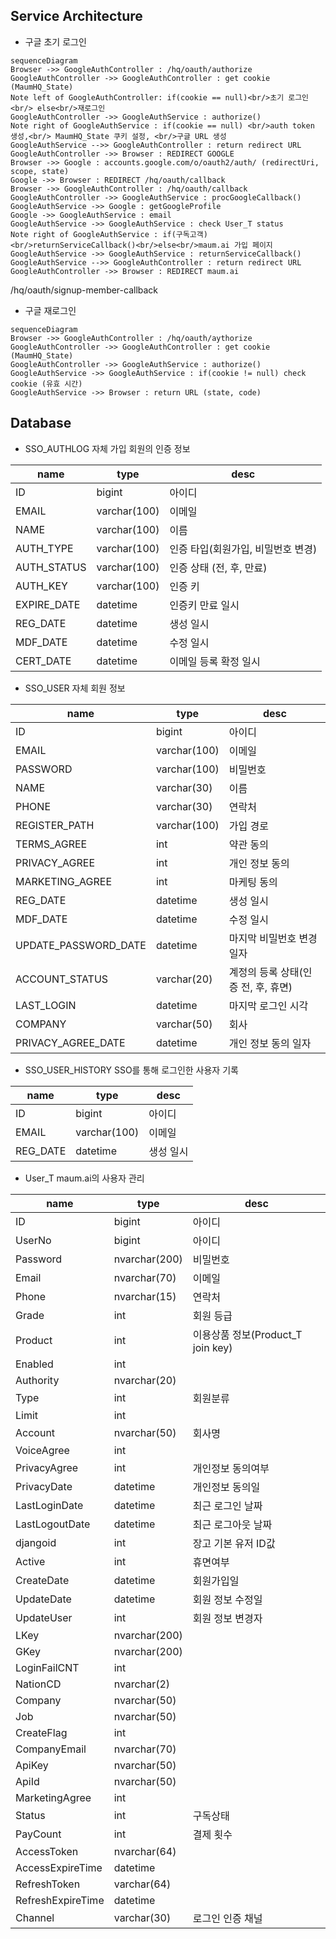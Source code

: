 ## Service Architecture
-  구글 초기 로그인
```mermaid
sequenceDiagram
Browser ->> GoogleAuthController : /hq/oauth/authorize
GoogleAuthController ->> GoogleAuthController : get cookie (MaumHQ_State)
Note left of GoogleAuthController: if(cookie == null)<br/>초기 로그인<br/> else<br/>재로그인
GoogleAuthController ->> GoogleAuthService : authorize()
Note right of GoogleAuthService : if(cookie == null) <br/>auth token 생성,<br/> MaumHQ_State 쿠키 설정, <br/>구글 URL 생성
GoogleAuthService -->> GoogleAuthController : return redirect URL
GoogleAuthController ->> Browser : REDIRECT GOOGLE
Browser ->> Google : accounts.google.com/o/oauth2/auth/ (redirectUri, scope, state)
Google ->> Browser : REDIRECT /hq/oauth/callback
Browser ->> GoogleAuthController : /hq/oauth/callback
GoogleAuthController ->> GoogleAuthService : procGoogleCallback()
GoogleAuthService ->> Google : getGoogleProfile
Google ->> GoogleAuthService : email
GoogleAuthService ->> GoogleAuthService : check User_T status
Note right of GoogleAuthService : if(구독고객)<br/>returnServiceCallback()<br/>else<br/>maum.ai 가입 페이지
GoogleAuthService ->> GoogleAuthService : returnServiceCallback()
GoogleAuthService -->> GoogleAuthController : return redirect URL
GoogleAuthController ->> Browser : REDIRECT maum.ai

```

/hq/oauth/signup-member-callback

- 구글 재로그인
```mermaid
sequenceDiagram
Browser ->> GoogleAuthController : /hq/oauth/aythorize
GoogleAuthController ->> GoogleAuthController : get cookie (MaumHQ_State)
GoogleAuthController ->> GoogleAuthService : authorize()
GoogleAuthService ->> GoogleAuthService : if(cookie != null) check cookie (유효 시간)
GoogleAuthService ->> Browser : return URL (state, code)
```

## Database
- SSO_AUTHLOG
자체 가입 회원의 인증 정보

|name         	|type   	 |desc                           |
|---------------|------------|-------------------------------|
|ID          	|bigint|아이디|
|EMAIL			|varchar(100)|이메일            |
|NAME          	|varchar(100)|이름            |
|AUTH_TYPE      |varchar(100)|인증 타입(회원가입, 비밀번호 변경)|
|AUTH_STATUS    |varchar(100)|인증 상태 (전, 후, 만료)|
|AUTH_KEY       |varchar(100)|인증 키|
|EXPIRE_DATE    |datetime	 |인증키 만료 일시|
|REG_DATE       |datetime    |생성 일시|
|MDF_DATE       |datetime    |수정 일시|
|CERT_DATE      |datetime    |이메일 등록 확정 일시|

- SSO_USER
자체 회원 정보

|name         			 	 |type  	 	|desc                           |
|----------------------------|--------------|-------------------------------|
|ID          				 |bigint		|아이디|
|EMAIL						 |varchar(100)	|이메일            |
|PASSWORD					 |varchar(100)	|비밀번호            |
|NAME          				 |varchar(30)	|이름            |
|PHONE         				 |varchar(30)	|연락처            |
|REGISTER_PATH  		 	 |varchar(100)	|가입 경로|
|TERMS_AGREE    			 |int			|약관 동의|
|PRIVACY_AGREE    			 |int			|개인 정보 동의|
|MARKETING_AGREE			 |int			|마케팅 동의|
|REG_DATE			         |datetime 		|생성 일시|
|MDF_DATE       			 |datetime    	|수정 일시|
|UPDATE_PASSWORD_DATE        |datetime    	|마지막 비밀번호 변경 일자|
|ACCOUNT_STATUS 			 |varchar(20)  	|계정의 등록 상태(인증 전, 후, 휴면)|
|LAST_LOGIN    				 |datetime	 	|마지막 로그인 시각|
|COMPANY      				 |varchar(50)	|회사|
|PRIVACY_AGREE_DATE      	 |datetime    	|개인 정보 동의 일자|

- SSO_USER_HISTORY
SSO를 통해 로그인한 사용자 기록

|name         	|type   	 |desc                           |
|---------------|------------|-------------------------------|
|ID          	|bigint		 |아이디|
|EMAIL			|varchar(100)|이메일            |
|REG_DATE		|datetime    |생성 일시|

- User_T
maum.ai의 사용자 관리

|name         	|type   	 |desc                           |
|---------------|------------|-------------------------------|
|ID          	|bigint		|아이디|
|UserNo         |bigint		|아이디|
|Password		|nvarchar(200)| 비밀번호|
|Email			|nvarchar(70)		|이메일|
|Phone			|nvarchar(15)|연락처|
|Grade			|int|회원 등급|
|Product		|int|이용상품 정보(Product_T join key)|
|Enabled		|int||
|Authority		|nvarchar(20)||
|Type			|int|회원분류|
|Limit			|int||
|Account		|nvarchar(50)|회사명|
|VoiceAgree		|int||
|PrivacyAgree	|int|개인정보 동의여부|
|PrivacyDate	|datetime|개인정보 동의일|
|LastLoginDate	|datetime|최근 로그인 날짜|
|LastLogoutDate	|datetime|최근 로그아웃 날짜|
|djangoid		|int|장고 기본 유저 ID값|
|Active			|int|휴면여부|
|CreateDate		|datetime|회원가입일|
|UpdateDate		|datetime|회원 정보 수정일|
|UpdateUser		|int|회원 정보 변경자|
|LKey			|nvarchar(200)||
|GKey			|nvarchar(200)||
|LoginFailCNT	|int||
|NationCD		|nvarchar(2)||
|Company		|nvarchar(50)||
|Job			|nvarchar(50)||
|CreateFlag		|int||
|CompanyEmail	|nvarchar(70)||
|ApiKey			|nvarchar(50)||
|ApiId			|nvarchar(50)||
|MarketingAgree	|int||
|Status			|int|구독상태|
|PayCount		|int|결제 횟수|
|AccessToken	|nvarchar(64)||
|AccessExpireTime|datetime||
|RefreshToken	|varchar(64)||
|RefreshExpireTime|datetime||
|Channel		|varchar(30)|로그인 인증 채널|

<!--stackedit_data:
eyJoaXN0b3J5IjpbLTgzNzk4NTgzOSwtODA3NjY0OTkyLDQ5Mz
gwOTU0OF19
-->
